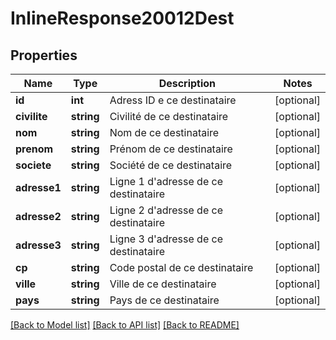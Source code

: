 # InlineResponse20012Dest

## Properties
Name | Type | Description | Notes
------------ | ------------- | ------------- | -------------
**id** | **int** | Adress ID e ce destinataire | [optional] 
**civilite** | **string** | Civilité de ce destinataire | [optional] 
**nom** | **string** | Nom de ce destinataire | [optional] 
**prenom** | **string** | Prénom de ce destinataire | [optional] 
**societe** | **string** | Société de ce destinataire | [optional] 
**adresse1** | **string** | Ligne 1 d&#x27;adresse de ce destinataire | [optional] 
**adresse2** | **string** | Ligne 2 d&#x27;adresse de ce destinataire | [optional] 
**adresse3** | **string** | Ligne 3 d&#x27;adresse de ce destinataire | [optional] 
**cp** | **string** | Code postal de ce destinataire | [optional] 
**ville** | **string** | Ville de ce destinataire | [optional] 
**pays** | **string** | Pays de ce destinataire | [optional] 

[[Back to Model list]](../../README.md#documentation-for-models) [[Back to API list]](../../README.md#documentation-for-api-endpoints) [[Back to README]](../../README.md)

